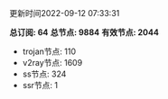 更新时间2022-09-12 07:33:31

**总订阅: 64**
**总节点: 9884**
**有效节点: 2044**
- trojan节点: 110
- v2ray节点: 1609
- ss节点: 324
- ssr节点: 1

